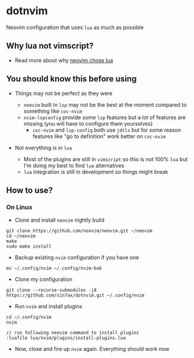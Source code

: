 # dotnvim
Neovim configuration that uses `lua` as much as possible

## Why lua not vimscript?
* Read more about why [neovim chose lua](https://github.com/neovim/neovim/wiki/FAQ#why-embed-lua-instead-of-x)

## You should know this before using
* Things may not be perfect as they were
	* `neovim` built in `lsp` may not be the best at the moment compared to something like `coc-nvim`
	* `nvim-lspconfig` provide some `lsp` features but a lot of features are missing (you will have to configure them yourselves)
		* `coc-nvim` and `lsp-config` both use `jdtls` but for some reason features like "go to definition" work better on `coc-nvim`
	
* Not everything is in `lua`
	* Most of the plugins are still in `vimscript` so this is not 100% `lua` but I'm doing my best to find `lua` alternatives
	* `lua` integration is still in development so things might break

## How to use?
### On Linux
* Clone and install `neovim` nightly build
```
git clone https://github.com/neovim/neovim.git ~/neovim
cd ~/neovim
make
sudo make install
```
* Backup existing `nvim` configuration if you have one
```
mv ~/.config/nvim ~/.config/nvim-bak
```
* Clone my configuration
```
git clone --recurse-submodules -j8 https://github.com/s1n7ax/dotnvim.git ~/.config/nvim
```
* Run `nvim` and install plugins
```
cd ~/.config/nvim
nvim

// run following neovim command to install plugins
:luafile lua/nvim/plugins/install-plugins.lua
```
* Now, close and fire up `nvim` again. Everything should work now
